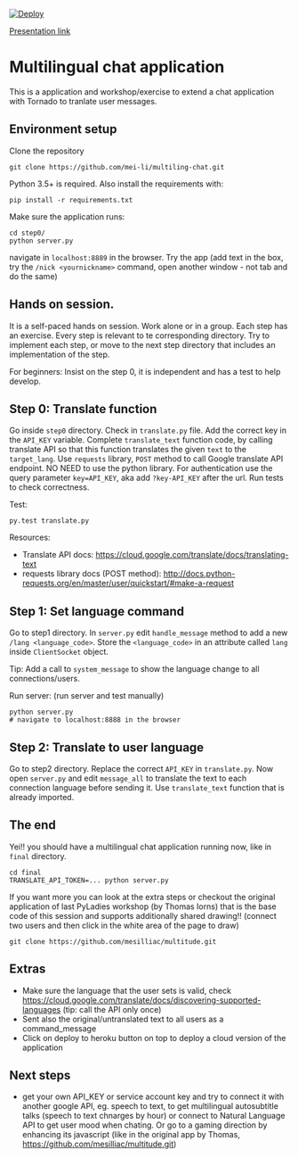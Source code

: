 [![Deploy](https://www.herokucdn.com/deploy/button.png)](https://heroku.com/deploy)

[Presentation link](https://docs.google.com/presentation/d/14fNHXKKIBnz0icLOQummEuuKk-YazkqYkC6RkmooZdA/edit?usp=sharing "Presentation link")


Multilingual chat application
=============================
This is a application and workshop/exercise to extend a chat application with Tornado to tranlate user messages.

Environment setup
-----------------
Clone the repository

    git clone https://github.com/mei-li/multiling-chat.git

Python 3.5+ is required. Also install the requirements with:

`pip install -r requirements.txt`

Make sure the application runs:

    cd step0/
    python server.py

navigate in `localhost:8889` in the browser. Try the app (add text in the box,
try the `/nick <yournickname>` command, open another window - not tab and do the same)


Hands on session.
-----------------
It is a self-paced hands on session. Work alone or in a group. Each step has an exercise. Every step is
relevant to te corresponding directory. Try to implement each step, or move to the next step directory
that includes an implementation of the step.

For beginners: Insist on the step 0, it is independent and has a test to help develop.


Step 0: Translate function
--------------------------

Go inside `step0` directory. Check in `translate.py` file. Add the correct key in the `API_KEY` variable.
Complete `translate_text` function code, by calling translate API so that this function translates the given 
`text` to the `target_lang`. 
Use `requests` library, `POST` method to call Google translate API endpoint. NO NEED to use the python library. 
For authentication use the query parameter `key=API_KEY`, aka add `?key-API_KEY` after the url. Run tests to check correctness.

Test:

    py.test translate.py

Resources:
    
   - Translate API docs: https://cloud.google.com/translate/docs/translating-text
   - requests library docs (POST method): http://docs.python-requests.org/en/master/user/quickstart/#make-a-request


Step 1: Set language command 
----------------------------
Go to step1 directory. In `server.py` edit `handle_message` method to add a 
new `/lang <language_code>`. Store the `<language_code>` in an attribute called `lang` inside `ClientSocket` object.

Tip:
    Add a call to `system_message` to show the language change to all connections/users.

Run server: (run server and test manually)
    
    python server.py
    # navigate to localhost:8888 in the browser


Step 2: Translate to user language 
----------------------------------
Go to step2 directory. Replace the correct `API_KEY` in `translate.py`. Now open `server.py` and edit `message_all` to 
translate the text to each connection language before sending it. Use `translate_text` function that is already imported.


The end
-------
Yei!! you should have a multilingual chat application running now, like in `final` directory. 

    cd final
    TRANSLATE_API_TOKEN=... python server.py

If you want more you can look at the extra steps or checkout the original application of last 
PyLadies workshop (by Thomas Iorns) that is the base code of this session and supports additionally 
shared drawing!! (connect two users and then click in the white area of the page to draw)

    git clone https://github.com/mesilliac/multitude.git


Extras
------
* Make sure the language that the user sets is valid, check https://cloud.google.com/translate/docs/discovering-supported-languages (tip: call the API only once)
* Sent also the original/untranslated text to all users as a command_message
* Click on deploy to heroku button on top to deploy a cloud version of the application



Next steps
----------
* get your own API_KEY or service account key and try to connect it with another google API, eg. speech to text, to 
get multilingual autosubtitle talks (speech to text chnarges by hour) or connect to Natural Language API to get user mood 
when chating. Or go to a gaming direction by enhancing its javascript (like in the original app by Thomas, https://github.com/mesilliac/multitude.git)
